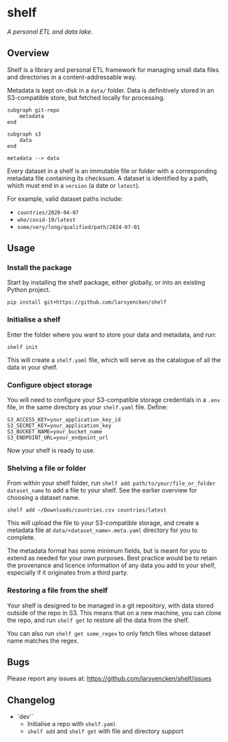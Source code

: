 # shelf

_A personal ETL and data lake._

## Overview

Shelf is a library and personal ETL framework for managing small data files and directories in a content-addressable way.

Metadata is kept on-disk in a `data/` folder. Data is definitively stored in an S3-compatible store, but fetched locally for processing.

```mermaid
subgraph git-repo
    metadata
end

subgraph s3
    data
end

metadata --> data
```

Every dataset in a shelf is an immutable file or folder with a corresponding metadata file containing its checksum. A dataset is identified by a path, which must end in a `version` (a date or `latest`).

For example, valid dataset paths include:

- `countries/2020-04-07`
- `who/covid-19/latest`
- `some/very/long/qualified/path/2024-07-01`

## Usage

### Install the package

Start by installing the shelf package, either globally, or into an existing Python project.

`pip install git+https://github.com/larsyencken/shelf`

### Initialise a shelf

Enter the folder where you want to store your data and metadata, and run:

`shelf init`

This will create a `shelf.yaml` file, which will serve as the catalogue of all the data in your shelf.

### Configure object storage

You will need to configure your S3-compatible storage credentials in a `.env` file, in the same directory as your `shelf.yaml` file. Define:

```
S3_ACCESS_KEY=your_application_key_id
S3_SECRET_KEY=your_application_key
S3_BUCKET_NAME=your_bucket_name
S3_ENDPOINT_URL=your_endpoint_url
```

Now your shelf is ready to use.

### Shelving a file or folder

From within your shelf folder, run `shelf add path/to/your/file_or_folder dataset_name` to add a file to your shelf. See the earlier overview for choosing a dataset name.

```
shelf add ~/Downloads/countries.csv countries/latest
```

This will upload the file to your S3-compatible storage, and create a metadata file at `data/<dataset_name>.meta.yaml` directory for you to complete.

The metadata format has some minimum fields, but is meant for you to extend as needed for your own purposes. Best practice would be to retain the provenance and licence information of any data you add to your shelf, especially if it originates from a third party.

### Restoring a file from the shelf

Your shelf is designed to be managed in a git repository, with data stored outside of the repo in S3. This means that on a new machine, you can clone the repo, and run `shelf get` to restore all the data from the shelf.

You can also run `shelf get some_regex` to only fetch files whose dataset name matches the regex.

## Bugs

Please report any issues at: https://github.com/larsyencken/shelf/issues

## Changelog

- `dev``
  - Initialise a repo with `shelf.yaml`
  - `shelf add` and `shelf get` with file and directory support
